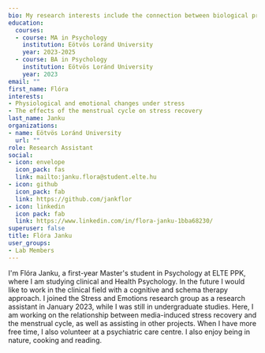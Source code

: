 ```yaml
---
bio: My research interests include the connection between biological processes, e.g. the menstrual cycle, and emotional and physiological changes under stress.
education:
  courses:
  - course: MA in Psychology
    institution: Eötvös Loránd University
    year: 2023-2025
  - course: BA in Psychology
    institution: Eötvös Loránd University
    year: 2023
email: ""
first_name: Flóra
interests:
- Physiological and emotional changes under stress
- The effects of the menstrual cycle on stress recovery
last_name: Janku
organizations:
- name: Eötvös Loránd University
  url: ""
role: Research Assistant
social:
- icon: envelope
  icon_pack: fas
  link: mailto:janku.flora@student.elte.hu
- icon: github
  icon_pack: fab
  link: https://github.com/jankflor
- icon: linkedin
  icon pack: fab
  link: https://www.linkedin.com/in/flora-janku-1bba68230/
superuser: false
title: Flóra Janku
user_groups:
- Lab Members
---
```


I'm Flóra Janku, a first-year Master's student in Psychology at ELTE PPK, where I am studying clinical and Health Psychology. In the future I would like to work in the clinical field with a cognitive and schema therapy approach. I joined the Stress and Emotions research group as a research assistant in January 2023, while I was still in undergraduate studies. Here, I am working on the relationship between media-induced stress recovery and the menstrual cycle, as well as assisting in other projects. When I have more free time, I also volunteer at a psychiatric care centre. I also enjoy being in nature, cooking and reading.
